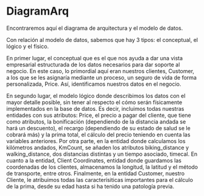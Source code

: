 # DiagramArq


Encontraremos aquí el diagrama de arquitectura y el modelo de datos.


Con relación al modelo de datos, sabemos que hay 3 tipos: el conceptual, el lógico y el físico.

En primer lugar, el conceptual que es el que nos ayuda a dar una vista empresarial estructurada de los datos necesarios para dar soporte al negocio.
En este caso, lo primordial aquí eran nuestros clientes, Customer, a los que se les asignaría mediante un proceso, un seguro de vida de forma personalizada, Price. Así, identificamos nuestros datos en el negocio.

En segundo lugar, el modelo lógico donde describimos los datos con el mayor detalle posible, sin tener al respecto el cómo serán físicamente implementados en la base de datos.
Es decir, incluimos todas nuestras entidades con sus atributos: Price, el precio a pagar del cliente, que tiene como atributos, la bonificación (dependiendo de la distancia andada se hará un descuento), el recargo (dependiendo de su estado de salud se le cobrará más) y la prima total, el cálculo del precio teniendo en cuenta las variables anteriores.
Por otra parte, en la entidad donde calculamos los kilómetros andados, KmCount, se añaden los atributos biking_distance y walking_distance, dos distancias distintas y un tiempo asociado, timecal. En cuanto a la entidad, Client Coordinates, entidad donde guardamos las coordenadas de los clientes, almacenamos la longitud, la latitud y el método de transporte, entre otros. 
Finalmente, en la entidad Customer, nuestro Cliente, le atribuimos todas las caracterísiticas importantes para el cálculo de la prima, desde su edad hasta si ha tenido una patología previa.


